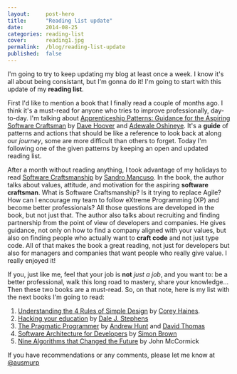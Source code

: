 ```yaml
---
layout:     post-hero
title:      "Reading list update"
date:       2014-08-25
categories: reading-list
cover:      reading1.jpg
permalink:  /blog/reading-list-update
published:  false
---
```

I'm going to try to keep updating my blog at least once a week. I know it's all about being consistant, but I'm gonna do it! I'm going to start with this update of my **reading list**.

First I'd like to mention a book that I finally read a couple of months ago. I think it's a must-read for anyone who tries to improve professionally, day-to-day. I'm talking about [Apprenticeship Patterns: Guidance for the Aspiring Software Craftsman](http://shop.oreilly.com/product/9780596518387.do) by [Dave Hoover](https://twitter.com/davehoover) and [Adewale Oshineye](https://twitter.com/ade_oshineye). It's a **guide** of patterns and actions that should be like a reference to look back at along our *journey*, some are more difficult than others to forget. Today I'm following one of the given patterns by keeping an open and updated reading list.

After a month without reading anything, I took advantage of my holidays to read [Software Craftsmanship](https://leanpub.com/socra) by [Sandro Mancuso](https://twitter.com/sandromancuso). In the book, the author talks about values, attitude, and motivation for the aspiring **software craftsman**. What is Software Craftsmanship? Is it trying to replace Agile? How can I encourage my team to follow eXtreme Programming (XP) and become better professionals? All those questions are developed in the book, but not just that. The author also talks about recruiting and finding partnership from the point of view of developers and companies. He gives guidance, not only on how to find a company aligned with your values, but also on finding people who actually want to **craft code** and not just type code. All of that makes the book a great reading, not just for developers but also for managers and companies that want people who really give value. I really enjoyed it!

If you, just like me, feel that your job is **not** *just a job*, and you want to: be a better professional, walk this long road to mastery, share your knowledge... Then these two books are a must-read. So, on that note, here is my list with the next books I'm going to read:

1. [Understanding the 4 Rules of Simple Design](https://leanpub.com/4rulesofsimpledesign) by [Corey Haines](https://twitter.com/coreyhaines).
2. [Hacking your education](http://www.amazon.com/Hacking-Your-Education-Lectures-Thousands/dp/0399159967) by [Dale J. Stephens](https://twitter.com/DaleJStephens)
3. [The Pragmatic Programmer](http://www.amazon.com/The-Pragmatic-Programmer-Journeyman-Master/dp/020161622X) by [Andrew Hunt](https://twitter.com/PragmaticAndy) and [David Thomas](https://twitter.com/pragdave)
4. [Software Architecture for Developers](https://leanpub.com/software-architecture-for-developers) by [Simon Brown](https://twitter.com/simonbrown)
5. [Nine Algorithms that Changed the Future](http://www.amazon.com/Nine-Algorithms-That-Changed-Future/dp/0691158193) by John McCormick

If you have recommendations or any comments, please let me know at [@ausmurp](https://twitter.com/ausmurp)
